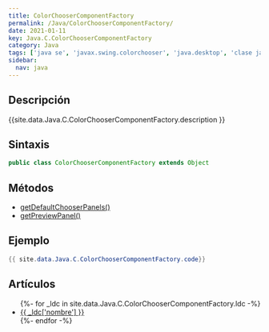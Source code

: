```yaml
---
title: ColorChooserComponentFactory
permalink: /Java/ColorChooserComponentFactory/
date: 2021-01-11
key: Java.C.ColorChooserComponentFactory
category: Java
tags: ['java se', 'javax.swing.colorchooser', 'java.desktop', 'clase java', 'Java 1.0']
sidebar: 
  nav: java
---
```


## Descripción
{{site.data.Java.C.ColorChooserComponentFactory.description }}

## Sintaxis
~~~java
public class ColorChooserComponentFactory extends Object
~~~

## Métodos
* [getDefaultChooserPanels()](/Java/ColorChooserComponentFactory/getDefaultChooserPanels/)
* [getPreviewPanel()](/Java/ColorChooserComponentFactory/getPreviewPanel/)

## Ejemplo
~~~java
{{ site.data.Java.C.ColorChooserComponentFactory.code}}
~~~

## Artículos
<ul>
{%- for _ldc in site.data.Java.C.ColorChooserComponentFactory.ldc -%}
   <li>
       <a href="{{_ldc['url'] }}">{{ _ldc['nombre'] }}</a>
   </li>
{%- endfor -%}
</ul>
